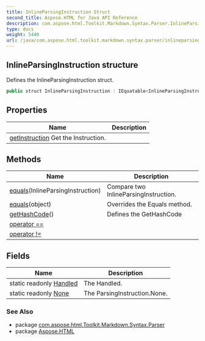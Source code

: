 ```yaml
---
title: InlineParsingInstruction Struct
second_title: Aspose.HTML for Java API Reference
description: com.aspose.html.Toolkit.Markdown.Syntax.Parser.InlineParsingInstruction struct. Defines the InlineParsingInstruction struct
type: docs
weight: 5440
url: /java/com.aspose.html.toolkit.markdown.syntax.parser/inlineparsinginstruction/
---
```

## InlineParsingInstruction structure

Defines the InlineParsingInstruction struct.

```java
public struct InlineParsingInstruction : IEquatable<InlineParsingInstruction>
```

## Properties

| Name | Description |
| --- | --- |
| [getInstruction](../../com.aspose.html.toolkit.markdown.syntax.parser/inlineparsinginstruction/instruction/) Get the Instruction. |

## Methods

| Name | Description |
| --- | --- |
| [equals](../../com.aspose.html.toolkit.markdown.syntax.parser/inlineparsinginstruction/equals/#equals)(InlineParsingInstruction) | Compare two InlineParsingInstruction. |
| [equals](../../com.aspose.html.toolkit.markdown.syntax.parser/inlineparsinginstruction/equals/#equals_1)(object) | Overrides the Equals method. |
| [getHashCode](../../com.aspose.html.toolkit.markdown.syntax.parser/inlineparsinginstruction/gethashcode/)() | Defines the GetHashCode |
| [operator ==](../../com.aspose.html.toolkit.markdown.syntax.parser/inlineparsinginstruction/op_equality/) |  |
| [operator !=](../../com.aspose.html.toolkit.markdown.syntax.parser/inlineparsinginstruction/op_inequality/) |  |

## Fields

| Name | Description |
| --- | --- |
| static readonly [Handled](../../com.aspose.html.toolkit.markdown.syntax.parser/inlineparsinginstruction/handled/) | The Handled. |
| static readonly [None](../../com.aspose.html.toolkit.markdown.syntax.parser/inlineparsinginstruction/none/) | The ParsingInstruction.None. |

### See Also

* package [com.aspose.html.Toolkit.Markdown.Syntax.Parser](../../com.aspose.html.toolkit.markdown.syntax.parser/)
* package [Aspose.HTML](../../)
